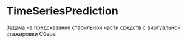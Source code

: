 # TimeSeriesPrediction
Задача на предсказание стабильной части средств с виртуальной стажировки Сбера
